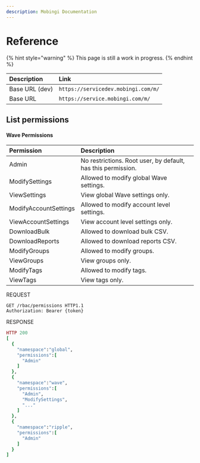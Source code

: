```yaml
---
description: Mobingi Documentation
---
```


# Reference

{% hint style="warning" %}
This page is still a work in progress.
{% endhint %}

| Description | Link |
| :--- | :--- |
| Base URL \(dev\) | `https://servicedev.mobingi.com/m/` |
| Base URL | `https://service.mobingi.com/m/` |

## List permissions

#### Wave Permissions

| Permission | Description |
| :--- | :--- |
| Admin | No restrictions. Root user, by default, has this permission. |
| ModifySettings | Allowed to modify global Wave settings. |
| ViewSettings | View global Wave settings only. |
| ModifyAccountSettings | Allowed to modify account level settings. |
| ViewAccountSettings | View account level settings only. |
| DownloadBulk | Allowed to download bulk CSV. |
| DownloadReports | Allowed to download reports CSV. |
| ModifyGroups | Allowed to modify groups. |
| ViewGroups | View groups only. |
| ModifyTags | Allowed to modify tags. |
| ViewTags | View tags only. |

REQUEST

```http
GET /rbac/permissions HTTP1.1
Authorization: Bearer {token}
```

RESPONSE

```ruby
HTTP 200
[
  {
    "namespace":"global",
    "permissions":[
      "Admin"
    ]
  },
  {
    "namespace":"wave",
    "permissions":[
      "Admin",
      "ModifySettings",
      "..."
    ]
  },
  {
    "namespace":"ripple",
    "permissions":[
      "Admin"
    ]
  }
]
```

